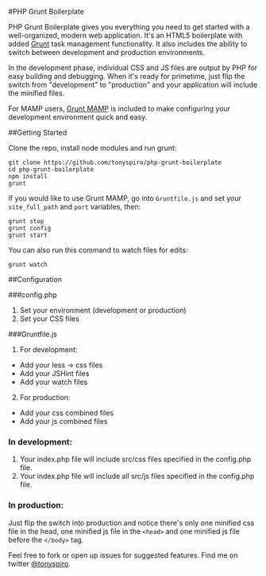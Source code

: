 #PHP Grunt Boilerplate

PHP Grunt Boilerplate gives you everything you need to get started with a well-organized, modern web application.  It's an HTML5 boilerplate with added [Grunt](http://gruntjs.com/) task management functionality. It also includes the ability to switch between development and production environments. 

In the development phase, individual CSS and JS files are output by PHP for easy building and debugging.  When it's ready for primetime, just flip the switch from "development" to "production" and your application will include the minified files.

For MAMP users, [Grunt MAMP](https://github.com/tonyspiro/grunt-mamp) is included to make configuring your development environment quick and easy.

##Getting Started

Clone the repo, install node modules and run grunt:
```
git clone https://github.com/tonyspiro/php-grunt-boilerplate
cd php-grunt-boilerplate
npm install
grunt
```
If you would like to use Grunt MAMP, go into `Gruntfile.js` and set your `site_full_path` and `port` variables, then:
```
grunt stop
grunt config
grunt start
```
You can also run this command to watch files for edits:
```
grunt watch
```

##Configuration

###config.php
1. Set your environment (development or production)
2. Set your CSS files

###Gruntfile.js
1. For development:
  - Add your less -> css files
  - Add your JSHint files
  - Add your watch files
2. For production:
  - Add your css combined files
  - Add your js combined files

### In development:
1. Your index.php file will include src/css files specified in the config.php file.
2. Your index.php file will include all src/js files specified in the config.php file.

### In production:
Just flip the switch into production and notice there's only one minified css file in the head, one minified js file in the `<head>` and one minified js file before the `</body>` tag.

Feel free to fork or open up issues for suggested features.
Find me on twitter [@tonyspiro](http://twitter.com/tonyspiro).